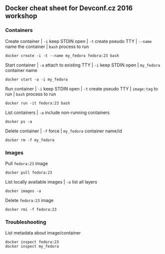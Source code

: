 ## Docker cheat sheet for Devconf.cz 2016 workshop
### Containers
Create container | `-i` keep STDIN open | `-t` create pseudo TTY | `--name` name the container | `bash` process to run
```
docker create -i -t --name my_fedora fedora:23 bash
```
Start container | `-a` attach to existing TTY | `-i` keep STDIN open | `my_fedora` container name
```
docker start -a -i my_fedora 
```
Run container | `-i` keep STDIN open | `-t` create pseudo TTY | `image:tag` to run | `bash` process to run
```
docker run -it fedora:23 bash
```
List containers | `-a` include non-running containers
```
docker ps -a
```
Delete container | `-f` force | `my_fedora` container name/id
```
docker rm -f my_fedora
```
### Images
Pull `fedora:23` image
```
docker pull fedora:23
```
List locally available images | `-a` list all layers
```
docker images -a
```
Delete `fedora:23` image
```
docker rmi -f fedora:23
```

### Troubleshooting
List metadata about image/container
```
docker inspect fedora:23
docker inspect my_fedora
```
